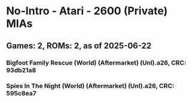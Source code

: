 # No-Intro - Atari - 2600 (Private) MIAs
## Games: 2, ROMs: 2, as of 2025-06-22

### Bigfoot Family Rescue (World) (Aftermarket) (Unl).a26, CRC: 93db21a8
### Spies In The Night (World) (Aftermarket) (Unl).a26, CRC: 595c8ea7
